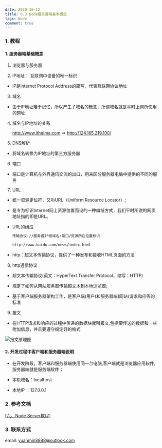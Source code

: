 ```yaml
---
date: 2020-10-12
title: 6.3 Node服务器端基本概念
tags: Node
comment: true
---
```

### 1. 教程

#### 1. 服务器端基础概念

1. 浏览器与服务器

2. IP地址： 互联网中设备的唯一标识

  - IP是Internet Protocol Address的简写，代表互联网协议地址

3. 域名

  - 由于IP地址难于记忆，所以产生了域名的概念，所谓域名就是平时上网所使用的网址

4. 域名与IP地址的关系

    http://www.itheima.com  =>  http://124.165.219.100/

5. DNS解析

  - 将域名转换为IP地址的第三方服务器

6. 端口

  - 端口是计算机与外界通讯交流的出口，用来区分服务器电脑中提供的不同的服务

7. URL

  - 统一资源定位符，又叫URL（Uniform Resource Locator）;
  
  - 是专为标识Internet网上资源位置而设的一种编址方式，我们平时所说的网页地址指的即是URL。

  - URL的组成

    ```bash
    传输协议://服务器IP或域名:端口/资源所在位置标识
    
    http://www.baidu.com/news/index.html
    ```
    
  - http：超文本传输协议，提供了一种发布和接收HTML页面的方法

8. http通信协议

  - 超文本传输协议(英文：HyperText Transfer Protocol，缩写：HTTP)
  
  - 规定了如何从网站服务器传输超文本到本地浏览器;
  
  - 基于客户端服务器架构工作，是客户端(用户)和服务器端(网站)请求和应答的标准

9. 报文

  - 在HTTP请求和响应的过程中传递的数据块就叫报文,包括要传送的数据和一些附加信息，并且要遵守规定好的格式

  ![报文原理图](imgs/报文.jpg)


#### 2. 开发过程中客户端和服务器端说明

  - 在开发阶段，客户端和服务器端使用同一台电脑,客户端就是浏览器应用软件,服务器端就是服务端软件；

  - 本机域名：localhost

  - 本地IP   ：127.0.0.1

### 2. 参考文档

[[六、Node Server教程]](https://web-dolphin.github.io/2020/10/24/Node/Tutorial/%E5%85%AD%E3%80%81Node%20Server%E6%95%99%E7%A8%8B/)

### 3. 联系方式

email: yuanmin8888@outlook.com